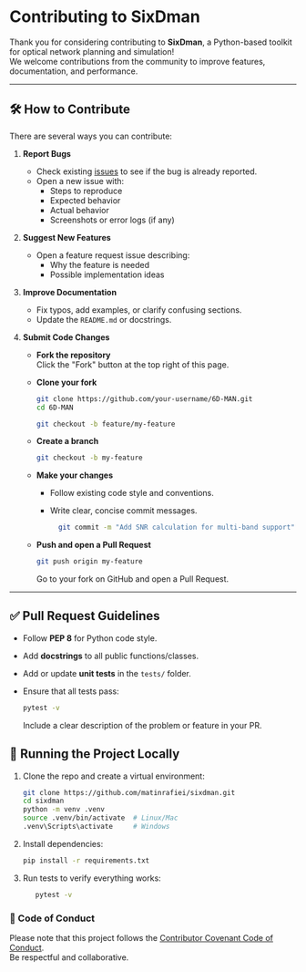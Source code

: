 # Contributing to SixDman

Thank you for considering contributing to **SixDman**, a Python-based toolkit for optical network planning and simulation!  
We welcome contributions from the community to improve features, documentation, and performance.

---

## 🛠 How to Contribute

There are several ways you can contribute:

1. **Report Bugs**  
   - Check existing [issues](../../issues) to see if the bug is already reported.  
   - Open a new issue with:
     - Steps to reproduce
     - Expected behavior
     - Actual behavior
     - Screenshots or error logs (if any)

2. **Suggest New Features**  
   - Open a feature request issue describing:
     - Why the feature is needed
     - Possible implementation ideas

3. **Improve Documentation**  
   - Fix typos, add examples, or clarify confusing sections.  
   - Update the `README.md` or docstrings.

4. **Submit Code Changes**  
   - **Fork the repository**  
   Click the "Fork" button at the top right of this page.  
   - **Clone your fork**

      ```bash
      git clone https://github.com/your-username/6D-MAN.git
      cd 6D-MAN
      ```
   
     ```bash
     git checkout -b feature/my-feature
     ```
   - **Create a branch**

      ```bash
      git checkout -b my-feature
      ```
   - **Make your changes**
   
      - Follow existing code style and conventions.
      - Write clear, concise commit messages.
   
         ```bash
           git commit -m "Add SNR calculation for multi-band support"
           ```
   - **Push and open a Pull Request**

      ```bash
      git push origin my-feature
      ```

      Go to your fork on GitHub and open a Pull Request.

---

## ✅ Pull Request Guidelines

- Follow **PEP 8** for Python code style.  
- Add **docstrings** to all public functions/classes.  
- Add or update **unit tests** in the `tests/` folder.  
- Ensure that all tests pass:
  
  ```bash
  pytest -v
  ```
  Include a clear description of the problem or feature in your PR.

## 🧪 Running the Project Locally
1. Clone the repo and create a virtual environment:

   ```bash
   git clone https://github.com/matinrafiei/sixdman.git
   cd sixdman
   python -m venv .venv
   source .venv/bin/activate  # Linux/Mac
   .venv\Scripts\activate     # Windows
   ```
2. Install dependencies:

   ```bash
   pip install -r requirements.txt
   ```
3. Run tests to verify everything works:

   ```bash
      pytest -v
   ```

### 📜 Code of Conduct
Please note that this project follows the [Contributor Covenant Code of Conduct](CODE_OF_CONDUCT.md).  
Be respectful and collaborative.

